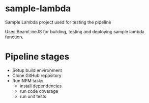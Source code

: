 # sample-lambda
Sample Lambda project used for testing the pipeline

Uses BeamLineJS for building, testing and deploying sample lambda function.

# Pipeline stages
* Setup build environment
* Clone GitHub repository
* Run NPM tasks
  * install dependencies
  * run code coverage
  * run unit tests
